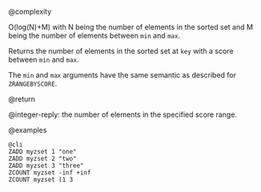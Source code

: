 @complexity

O(log(N)+M) with N being the number of elements in the
sorted set and M being the number of elements between `min` and `max`.

Returns the number of elements in the sorted set at `key` with
a score between `min` and `max`.

The `min` and `max` arguments have the same semantic as described
for `ZRANGEBYSCORE`.

@return

@integer-reply: the number of elements in the specified score range.

@examples

    @cli
    ZADD myzset 1 "one"
    ZADD myzset 2 "two"
    ZADD myzset 3 "three"
    ZCOUNT myzset -inf +inf
    ZCOUNT myzset (1 3

